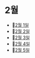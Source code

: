 # 2월

- 🥪[2월 1일](2.1.md)
- 🏏[2월 2일](2.2.md)
- 🏈[2월 3일](2.3.md)
- 💃[2월 4일](2.4.md)
- 🎒[2월 5일](2.5.md)
